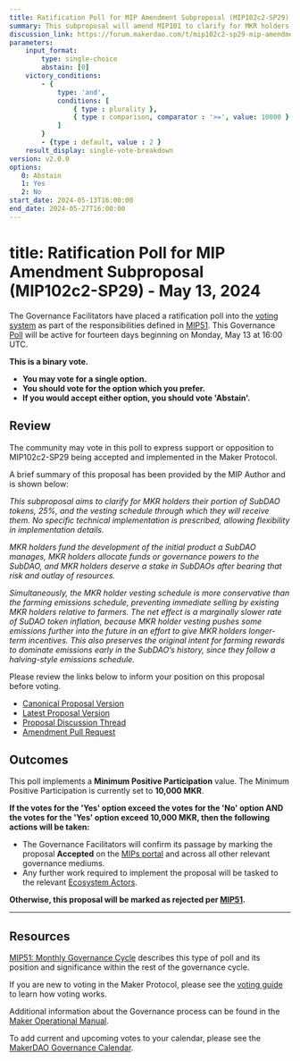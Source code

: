 ```yaml
---
title: Ratification Poll for MIP Amendment Subproposal (MIP102c2-SP29) - May 13, 2024
summary: This subproposal will amend MIP101 to clarify for MKR holders their portion of SubDAO tokens, 25%, and the vesting schedule through which they will receive them.
discussion_link: https://forum.makerdao.com/t/mip102c2-sp29-mip-amendment-subproposals/23672
parameters:
    input_format:
        type: single-choice
        abstain: [0]
    victory_conditions:
        - {
            type: 'and',
            conditions: [
                { type : plurality },
                { type : comparison, comparator : '>=', value: 10000 }
            ]
        }
        - {type : default, value : 2 }
    result_display: single-vote-breakdown
version: v2.0.0
options:
   0: Abstain
   1: Yes
   2: No
start_date: 2024-05-13T16:00:00
end_date: 2024-05-27T16:00:00
---
```

# title: Ratification Poll for MIP Amendment Subproposal (MIP102c2-SP29) - May 13, 2024

The Governance Facilitators have placed a ratification poll into the [voting system](https://vote.makerdao.com/polling) as part of the responsibilities defined in [MIP51](https://mips.makerdao.com/mips/details/MIP51). This Governance [Poll](https://manual.makerdao.com/governance/governance-cycle/weekly-governance-cycle#weekly-governance-cycle-definitions-mip16c1) will be active for fourteen days beginning on Monday, May 13 at 16:00 UTC.

**This is a binary vote.**
- **You may vote for a single option.**
- **You should vote for the option which you prefer.**
- **If you would accept either option, you should vote 'Abstain'.**

## Review

The community may vote in this poll to express support or opposition to MIP102c2-SP29 being accepted and implemented in the Maker Protocol.

A brief summary of this proposal has been provided by the MIP Author and is shown below:

*This subproposal aims to clarify for MKR holders their portion of SubDAO tokens, 25%, and the vesting schedule through which they will receive them. No specific technical implementation is prescribed, allowing flexibility in implementation details.*

*MKR holders fund the development of the initial product a SubDAO manages, MKR holders allocate funds or governance powers to the SubDAO, and MKR holders deserve a stake in SubDAOs after bearing that risk and outlay of resources.*

*Simultaneously, the MKR holder vesting schedule is more conservative than the farming emissions schedule, preventing immediate selling by existing MKR holders relative to farmers. The net effect is a marginally slower rate of SuDAO token inflation, because MKR holder vesting pushes some emissions further into the future in an effort to give MKR holders longer-term incentives. This also preserves the original intent for farming rewards to dominate emissions early in the SubDAO’s history, since they follow a halving-style emissions schedule.*

Please review the links below to inform your position on this proposal before voting.
* [Canonical Proposal Version](https://github.com/makerdao/mips/blob/d96bab1a15b90fa2c1f9cf163050ae4ad69947c3/MIP102/MIP102c2-Subproposals/MIP102c2-SP29.md)
* [Latest Proposal Version](https://mips.makerdao.com/mips/details/MIP102c2SP29)
* [Proposal Discussion Thread](https://forum.makerdao.com/t/mip102c2-sp29-mip-amendment-subproposals/23672)
* [Amendment Pull Request](https://github.com/makerdao/mips/pull/1088)

## Outcomes

This poll implements a **Minimum Positive Participation** value. The Minimum Positive Participation is currently set to **10,000 MKR**.

**If the votes for the 'Yes' option exceed the votes for the 'No' option AND the votes for the 'Yes' option exceed 10,000 MKR, then the following actions will be taken:**
* The Governance Facilitators will confirm its passage by marking the proposal **Accepted** on the [MIPs portal](https://mips.makerdao.com/mips/list) and across all other relevant governance mediums.
* Any further work required to implement the proposal will be tasked to the relevant [Ecosystem Actors](https://mips.makerdao.com/mips/details/MIP101#7-professional-actors).

**Otherwise, this proposal will be marked as rejected per [MIP51](https://mips.makerdao.com/mips/details/MIP51#mip51c2-ratification-poll).**

---

## Resources

[MIP51: Monthly Governance Cycle](https://mips.makerdao.com/mips/details/MIP51) describes this type of poll and its position and significance within the rest of the governance cycle.

If you are new to voting in the Maker Protocol, please see the [voting guide](https://manual.makerdao.com/governance/voting-in-makerdao/on-chain-governance) to learn how voting works.

Additional information about the Governance process can be found in the [Maker Operational Manual](https://manual.makerdao.com).

To add current and upcoming votes to your calendar, please see the [MakerDAO Governance Calendar](https://manual.makerdao.com/makerdao/calendars/governance-calendar).
